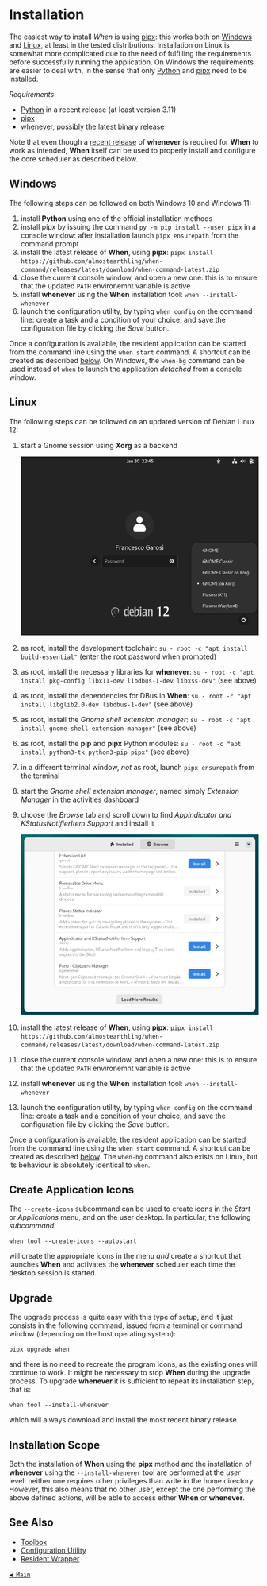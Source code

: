 # Installation

The easiest way to install _When_ is using [pipx](https://pipx.pypa.io/): this works both on [Windows](#windows) and [Linux](#linux), at least in the tested distributions. Installation on Linux is somewhat more complicated due to the need of fulfilling the requirements before successfully running the application. On Windows the requirements are easier to deal with, in the sense that only [Python](https://www.python.org/) and [pipx](https://pipx.pypa.io/) need to be installed.

_Requirements_:

* [Python](https://www.python.org/) in a recent release (at least version 3.11)
* [pipx](https://pipx.pypa.io/)
* [whenever](https://github.com/almostearthling/whenever), possibly the latest binary [release](https://github.com/almostearthling/whenever/releases)

Note that even though a [recent release](https://github.com/almostearthling/whenever/releases/latest) of **whenever** is required for **When** to work as intended, **When** itself can be used to properly install and configure the core scheduler as described below.


## Windows

The following steps can be followed on both Windows 10 and Windows 11:

1. install **Python** using one of the official installation methods
2. install pipx by issuing the command `py -m pip install --user pipx` in a console window: after installation launch `pipx ensurepath` from the command prompt
3. install the latest release of **When**, using **pipx**: `pipx install https://github.com/almostearthling/when-command/releases/latest/download/when-command-latest.zip`
4. close the current console window, and open a new one: this is to ensure that the updated `PATH` environemnt variable is active
5. install **whenever** using the **When** installation tool: `when --install-whenever`
6. launch the configuration utility, by typing `when config` on the command line: create a task and a condition of your choice, and save the configuration file by clicking the _Save_ button.

Once a configuration is available, the resident application can be started from the command line using the `when start` command. A shortcut can be created as described [below](#create-application-icons). On Windows, the `when-bg` command can be used instead of `when` to launch the application _detached_ from a console window.


## Linux

The following steps can be followed on an updated version of Debian Linux 12:

1. start a Gnome session using **Xorg** as a backend

   ![GnomeLogin](graphics/install-gnome-login.png)

2. as root, install the development toolchain: `su - root -c "apt install build-essential"` (enter the root password when prompted)
3. as root, install the necessary libraries for **whenever**: `su - root -c "apt install pkg-config libx11-dev libdbus-1-dev libxss-dev"` (see above)
4. as root, install the dependencies for DBus in **When**: `su - root -c "apt install libglib2.0-dev libdbus-1-dev"` (see above)
5. as root, install the _Gnome shell extension manager_: `su - root -c "apt install gnome-shell-extension-manager"` (see above)
6. as root, install the **pip** and **pipx** Python modules: `su - root -c "apt install python3-tk python3-pip pipx"` (see above)
7. in a different terminal window, _not_ as root, launch `pipx ensurepath` from the terminal
8. start the _Gnome shell extension manager_, named simply _Extension Manager_ in the activities dashboard
9. choose the _Browse_ tab and scroll down to find _AppIndicator and KStatusNotifierItem Support_ and install it

   ![GnomeExtensionManager](graphics/install-linux-extmgr.png)

10. install the latest release of **When**, using **pipx**: `pipx install https://github.com/almostearthling/when-command/releases/latest/download/when-command-latest.zip`
11. close the current console window, and open a new one: this is to ensure that the updated `PATH` environemnt variable is active
12. install **whenever** using the **When** installation tool: `when --install-whenever`
13. launch the configuration utility, by typing `when config` on the command line: create a task and a condition of your choice, and save the configuration file by clicking the _Save_ button.

Once a configuration is available, the resident application can be started from the command line using the `when start` command. A shortcut can be created as described [below](#create-application-icons). The `when-bg` command also exists on Linux, but its behaviour is absolutely identical to `when`.


## Create Application Icons

The `--create-icons` subcommand can be used to create icons in the _Start_ or _Applications_ menu, and on the user desktop. In particular, the following _subcommand_:

```shell
when tool --create-icons --autostart
```

will create the appropriate icons in the menu _and_ create a shortcut that launches **When** and activates the **whenever** scheduler each time the desktop session is started.


## Upgrade

The upgrade process is quite easy with this type of setup, and it just consists in the following command, issued from a terminal or command window (depending on the host operating system):

```shell
pipx upgrade when
```

and there is no need to recreate the program icons, as the existing ones will continue to work. It might be necessary to stop **When** during the upgrade process. To upgrade **whenever** it is sufficient to repeat its installation step, that is:

```shell
when tool --install-whenever
```

which will always download and install the most recent binary release.


## Installation Scope

Both the installation of **When** using the **pipx** method and the installation of **whenever** using the `--install-whenever` tool are performed at the _user_ level: neither one requires other privileges than write in the home directory. However, this also means that no other user, except the one performing the above defined actions, will be able to access either **When** or **whenever**.


## See Also

* [Toolbox](cli.md#toolbox)
* [Configuration Utility](cfgform.md)
* [Resident Wrapper](tray.md)


[`◀ Main`](main.md)
